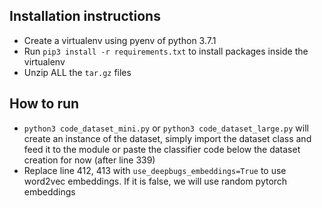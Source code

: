 ## Installation instructions

- Create a virtualenv using pyenv of python 3.7.1
- Run `pip3 install -r requirements.txt` to install packages inside the virtualenv
- Unzip ALL the `tar.gz` files

## How to run

- `python3 code_dataset_mini.py` or `python3 code_dataset_large.py` will create an instance of the dataset, simply import the dataset class and feed it to the module or paste the classifier code below the dataset creation for now (after line 339)
- Replace line 412, 413 with `use_deepbugs_embeddings=True` to use word2vec embeddings. If it is false, we will use random pytorch embeddings
